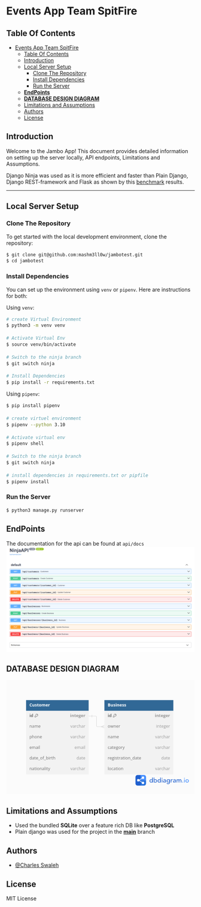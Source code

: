 # Events App Team SpitFire

## Table Of Contents

- [Events App Team SpitFire](#events-app-team-spitfire)
  - [Table Of Contents](#table-of-contents)
  - [Introduction](#introduction)
  - [Local Server Setup](#local-server-setup)
    - [Clone The Repository](#clone-the-repository)
    - [Install Dependencies](#install-dependencies)
    - [Run the Server](#run-the-server)
  - [**EndPoints**](#endpoints)
  - [**DATABASE DESIGN DIAGRAM**](#database-design-diagram)
  - [Limitations and Assumptions](#limitations-and-assumptions)
  - [Authors](#authors)
  - [License](#license)

## Introduction

Welcome to the Jambo App! This document provides detailed information on setting up the server locally, API endpoints, Limitations and Assumptions.

Django Ninja was used as it is more efficient and faster than Plain Django, Django REST-framework and Flask as shown by this [benchmark](https://github.com/vitalik/django-ninja-benchmarks) results.

---

## Local Server Setup

### Clone The Repository

To get started with the local development environment, clone the repository:

```bash
$ git clone git@github.com:mashm3ll0w/jambotest.git
$ cd jambotest
```

### Install Dependencies

You can set up the environment using `venv` or `pipenv`. Here are instructions for both:

Using `venv`:

```bash
# create Virtual Environment
$ python3 -m venv venv

# Activate Virtual Env
$ source venv/bin/activate

# Switch to the ninja branch
$ git switch ninja

# Install Dependencies
$ pip install -r requirements.txt
```

Using `pipenv`:

```bash
$ pip install pipenv

# create virtuel environment
$ pipenv --python 3.10

# Activate virtual env
$ pipenv shell

# Switch to the ninja branch
$ git switch ninja

# install dependencies in requirements.txt or pipfile
$ pipenv install
```

### Run the Server

```bash
$ python3 manage.py runserver
```

## **EndPoints**

The documentation for the api can be found at `api/docs`
  <img src="JamboPay_Ninja_docs.png" >

## **DATABASE DESIGN DIAGRAM**

  <img src="JamboPay_ERD.png" >

## Limitations and Assumptions

- Used the bundled **SQLite** over a feature rich DB like **PostgreSQL**
- Plain django was used for the project in the [**main**](https://github.com/mashm3ll0w/jambotest/tree/main) branch

## Authors

- [@Charles Swaleh](https://github.com/mashm3ll0w)

## License

MIT License
